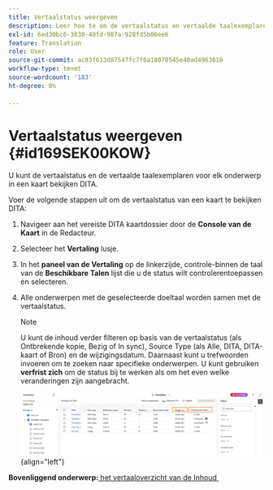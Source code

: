 ```yaml
---
title: Vertaalstatus weergeven
description: Leer hoe te om de vertaalstatus en vertaalde taalexemplaren voor elk onderwerp in een kaart DITA in AEM Guides te bekijken.
exl-id: 6ed30bc6-3030-40fd-987a-928fd5b06ee6
feature: Translation
role: User
source-git-commit: ac83f613d87547fc7f6a18070545e40ad4963616
workflow-type: tm+mt
source-wordcount: '183'
ht-degree: 0%

---
```


# Vertaalstatus weergeven {#id169SEK00KOW}

U kunt de vertaalstatus en de vertaalde taalexemplaren voor elk onderwerp in een kaart bekijken DITA.

Voer de volgende stappen uit om de vertaalstatus van een kaart te bekijken DITA:

1. Navigeer aan het vereiste DITA kaartdossier door de **Console van de Kaart** in de Redacteur.
1. Selecteer het **Vertaling** lusje.
1. In het **paneel van de Vertaling** op de linkerzijde, controle-binnen de taal van de **Beschikbare Talen** lijst die u de status wilt controleren **&#x200B;**&#x200B;toepassen en selecteren.
1. Alle onderwerpen met de geselecteerde doeltaal worden samen met de   vertaalstatus.

   >[!NOTE]
   >
   > U kunt de inhoud verder filteren op basis van de vertaalstatus \(als Ontbrekende kopie, Bezig of In sync\), Source Type \(als Alle, DITA, DITA-kaart of Bron\) en de wijzigingsdatum. Daarnaast kunt u trefwoorden invoeren om te zoeken naar specifieke onderwerpen. U kunt gebruiken **verfrist zich** om de status bij te werken als om het even welke veranderingen zijn aangebracht.

   ![](images/translation-status-new.png){align="left"}

**Bovenliggend onderwerp:**&#x200B;[&#x200B; het vertaaloverzicht van de Inhoud &#x200B;](translation.md)
